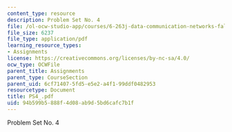 ```yaml
---
content_type: resource
description: Problem Set No. 4
file: /ol-ocw-studio-app/courses/6-263j-data-communication-networks-fall-2002/94b599b5888f4d08ab9d5bd6cafc7b1f_PS4_.pdf
file_size: 6237
file_type: application/pdf
learning_resource_types:
- Assignments
license: https://creativecommons.org/licenses/by-nc-sa/4.0/
ocw_type: OCWFile
parent_title: Assignments
parent_type: CourseSection
parent_uid: 6cf71407-5fd5-e5e2-a4f1-99ddf0482953
resourcetype: Document
title: PS4_.pdf
uid: 94b599b5-888f-4d08-ab9d-5bd6cafc7b1f
---
```

Problem Set No. 4